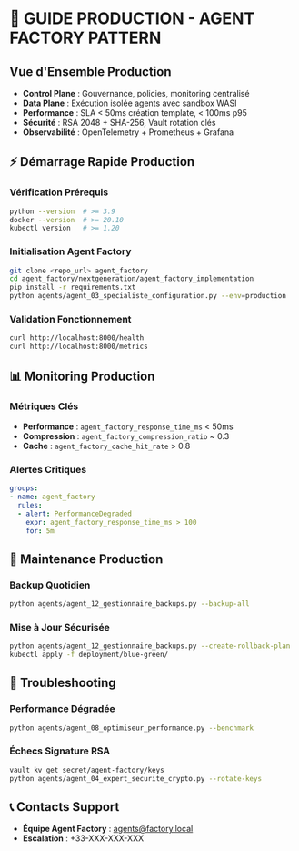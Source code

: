 # 🔧 **GUIDE PRODUCTION - AGENT FACTORY PATTERN**

## **Vue d'Ensemble Production**
- **Control Plane** : Gouvernance, policies, monitoring centralisé
- **Data Plane** : Exécution isolée agents avec sandbox WASI
- **Performance** : SLA < 50ms création template, < 100ms p95
- **Sécurité** : RSA 2048 + SHA-256, Vault rotation clés
- **Observabilité** : OpenTelemetry + Prometheus + Grafana

## **⚡ Démarrage Rapide Production**

### Vérification Prérequis
```bash
python --version  # >= 3.9
docker --version  # >= 20.10
kubectl version   # >= 1.20
```

### Initialisation Agent Factory
```bash
git clone <repo_url> agent_factory
cd agent_factory/nextgeneration/agent_factory_implementation
pip install -r requirements.txt
python agents/agent_03_specialiste_configuration.py --env=production
```

### Validation Fonctionnement
```bash
curl http://localhost:8000/health
curl http://localhost:8000/metrics
```

## **📊 Monitoring Production**
### Métriques Clés
- **Performance** : `agent_factory_response_time_ms` < 50ms
- **Compression** : `agent_factory_compression_ratio` ~ 0.3
- **Cache** : `agent_factory_cache_hit_rate` > 0.8

### Alertes Critiques
```yaml
groups:
- name: agent_factory
  rules:
  - alert: PerformanceDegraded
    expr: agent_factory_response_time_ms > 100
    for: 5m
```

## **🔧 Maintenance Production**

### Backup Quotidien
```bash
python agents/agent_12_gestionnaire_backups.py --backup-all
```

### Mise à Jour Sécurisée
```bash
python agents/agent_12_gestionnaire_backups.py --create-rollback-plan
kubectl apply -f deployment/blue-green/
```

## **🚨 Troubleshooting**

### Performance Dégradée
```bash
python agents/agent_08_optimiseur_performance.py --benchmark
```

### Échecs Signature RSA
```bash
vault kv get secret/agent-factory/keys
python agents/agent_04_expert_securite_crypto.py --rotate-keys
```

## **📞 Contacts Support**
- **Équipe Agent Factory** : agents@factory.local
- **Escalation** : +33-XXX-XXX-XXX
